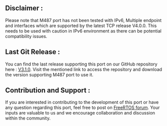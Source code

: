 ## Disclaimer : 

Please note that M487 port has not been tested with IPv6, Multiple endpoint and interfaces which are supported by the latest TCP release V4.0.0. This needs to be used with caution in IPv6 environment as there can be potential compatibility issues.


## Last Git Release : 

You can find the last release supporting this port on our GitHub repository here : [V3.1.0](https://github.com/FreeRTOS/FreeRTOS-Plus-TCP/releases/tag/V3.1.0). Visit the mentioned link to access the repository and download the version supporting M487 port to use it.


## Contribution and Support :

If you are interested in contributing to the development of this port or have any question regarding this port, feel free to post on [FreeRTOS forum](https://forums.freertos.org/). Your inputs are valuable to us and we encourage collaboration and discussion within the community.
